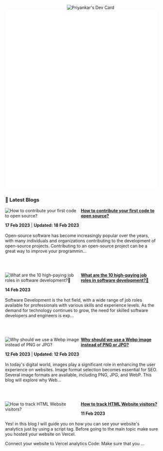 
<a href="https://app.daily.dev/priyankarpal"><img src="https://github.com/priyankarpal/priyankarpal/blob/main/devcard.svg" width="300" align="right" alt="Priyankar's Dev Card"/></a>

![Metrics](/github-metrics.svg)
### 📌 Latest Blogs
<!-- HASHNODE_BLOG:START -->
<p align="left">
<a href="https://itspp.hashnode.dev//how-to-contribute-your-first-code-to-open-source" title="How to contribute your first code to open source?"><img src="https://cdn.hashnode.com/res/hashnode/image/upload/v1676619786283/4f916a85-b785-4da9-a181-d2f44d947c61.png" alt="How to contribute your first code to open source?" width="250px" align="left" /></a>
<a href="https://itspp.hashnode.dev//how-to-contribute-your-first-code-to-open-source" title="How to contribute your first code to open source?"><strong>How to contribute your first code to open source?</strong></a>
<div><strong>17 Feb 2023</strong> | <strong>Updated: 18 Feb 2023</strong></div>
<br/> Open-source software has become increasingly popular over the years, with many individuals and organizations contributing to the development of open-source projects.
Contributing to an open-source project can be a great way to improve your programmin... </p> <br/> <br/>
<p align="left">
<a href="https://itspp.hashnode.dev//what-are-the-10-high-paying-job-roles-in-software-development" title="What are the 10 high-paying job roles in software development?🤔"><img src="https://cdn.hashnode.com/res/hashnode/image/upload/v1676398431104/f903521c-497c-4230-9b00-d24635ee7228.png" alt="What are the 10 high-paying job roles in software development?🤔" width="250px" align="left" /></a>
<a href="https://itspp.hashnode.dev//what-are-the-10-high-paying-job-roles-in-software-development" title="What are the 10 high-paying job roles in software development?🤔"><strong>What are the 10 high-paying job roles in software development?🤔</strong></a>
<div><strong>14 Feb 2023</strong></div>
<br/> Software Development is the hot field, with a wide range of job roles available for professionals with various skills and experience levels.
As the demand for technology continues to grow, the need for skilled software developers and engineers is exp... </p> <br/> <br/>
<p align="left">
<a href="https://itspp.hashnode.dev//why-should-we-use-a-webp-image-instead-of-png-or-jpg" title="Why should we use a Webp image instead of PNG or JPG?"><img src="https://cdn.hashnode.com/res/hashnode/image/upload/v1676222217349/640ce8de-593c-4770-8c2f-04a1c863636c.png" alt="Why should we use a Webp image instead of PNG or JPG?" width="250px" align="left" /></a>
<a href="https://itspp.hashnode.dev//why-should-we-use-a-webp-image-instead-of-png-or-jpg" title="Why should we use a Webp image instead of PNG or JPG?"><strong>Why should we use a Webp image instead of PNG or JPG?</strong></a>
<div><strong>12 Feb 2023</strong> | <strong>Updated: 12 Feb 2023</strong></div>
<br/> In today's digital world, images play a significant role in enhancing the user experience on websites. Image format selection becomes essential for SEO. Several image formats are available, including PNG, JPG, and WebP.
This blog will explore why Web... </p> <br/> <br/>
<p align="left">
<a href="https://itspp.hashnode.dev//how-to-track-html-website-visitors" title="How to track HTML Website visitors?"><img src="https://cdn.hashnode.com/res/hashnode/image/upload/v1676118078802/09c0e5fb-b8f9-482b-bf4a-112740bf6b34.png" alt="How to track HTML Website visitors?" width="250px" align="left" /></a>
<a href="https://itspp.hashnode.dev//how-to-track-html-website-visitors" title="How to track HTML Website visitors?"><strong>How to track HTML Website visitors?</strong></a>
<div><strong>11 Feb 2023</strong></div>
<br/> Yes! in this blog I will guide you on how you can see your website's analytics just by using a script tag. Before going to the main topic make sure you hosted your website on Vercel.

Connect your website to Vercel analytics Code:
Make sure that you ... </p> <br/> <br/>
<!-- HASHNODE_BLOG:END -->

